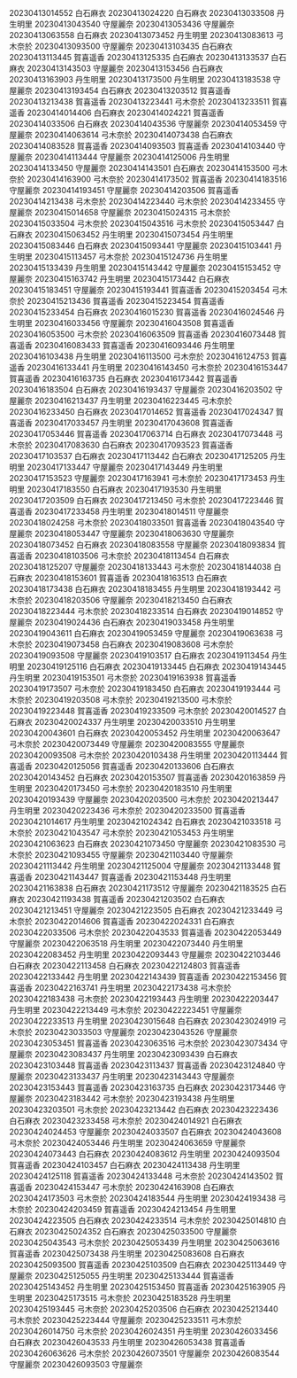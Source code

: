 20230413014552 白石麻衣
20230413024220 白石麻衣
20230413033508 丹生明里
20230413043540 守屋麗奈
20230413053436 守屋麗奈
20230413063558 白石麻衣
20230413073452 丹生明里
20230413083613 弓木奈於
20230413093500 守屋麗奈
20230413103435 白石麻衣
20230413113445 賀喜遥香
20230413125335 白石麻衣
20230413133537 白石麻衣
20230413143503 守屋麗奈
20230413153456 白石麻衣
20230413163903 丹生明里
20230413173500 丹生明里
20230413183538 守屋麗奈
20230413193454 白石麻衣
20230413203512 賀喜遥香
20230413213438 賀喜遥香
20230413223441 弓木奈於
20230413233511 賀喜遥香
20230414014406 白石麻衣
20230414024221 賀喜遥香
20230414033506 白石麻衣
20230414043536 守屋麗奈
20230414053459 守屋麗奈
20230414063614 弓木奈於
20230414073438 白石麻衣
20230414083528 賀喜遥香
20230414093503 賀喜遥香
20230414103440 守屋麗奈
20230414113444 守屋麗奈
20230414125006 丹生明里
20230414133450 守屋麗奈
20230414143501 白石麻衣
20230414153500 弓木奈於
20230414163900 弓木奈於
20230414173502 賀喜遥香
20230414183516 守屋麗奈
20230414193451 守屋麗奈
20230414203506 賀喜遥香
20230414213438 弓木奈於
20230414223440 弓木奈於
20230414233455 守屋麗奈
20230415014658 守屋麗奈
20230415024315 弓木奈於
20230415033504 弓木奈於
20230415043516 弓木奈於
20230415053447 白石麻衣
20230415063452 丹生明里
20230415073454 丹生明里
20230415083446 白石麻衣
20230415093441 守屋麗奈
20230415103441 丹生明里
20230415113457 弓木奈於
20230415124736 丹生明里
20230415133439 丹生明里
20230415143442 守屋麗奈
20230415153452 守屋麗奈
20230415163742 丹生明里
20230415173442 白石麻衣
20230415183451 守屋麗奈
20230415193441 賀喜遥香
20230415203454 弓木奈於
20230415213436 賀喜遥香
20230415223454 賀喜遥香
20230415233454 白石麻衣
20230416015230 賀喜遥香
20230416024546 丹生明里
20230416033456 守屋麗奈
20230416043508 賀喜遥香
20230416053500 弓木奈於
20230416063509 賀喜遥香
20230416073448 賀喜遥香
20230416083433 賀喜遥香
20230416093446 丹生明里
20230416103438 丹生明里
20230416113500 弓木奈於
20230416124753 賀喜遥香
20230416133441 丹生明里
20230416143450 弓木奈於
20230416153447 賀喜遥香
20230416163735 白石麻衣
20230416173442 賀喜遥香
20230416183504 白石麻衣
20230416193437 守屋麗奈
20230416203502 守屋麗奈
20230416213437 丹生明里
20230416223445 弓木奈於
20230416233450 白石麻衣
20230417014652 賀喜遥香
20230417024347 賀喜遥香
20230417033457 丹生明里
20230417043608 賀喜遥香
20230417053446 賀喜遥香
20230417063714 白石麻衣
20230417073448 弓木奈於
20230417083630 白石麻衣
20230417093523 賀喜遥香
20230417103537 白石麻衣
20230417113442 白石麻衣
20230417125205 丹生明里
20230417133447 守屋麗奈
20230417143449 丹生明里
20230417153523 守屋麗奈
20230417163941 弓木奈於
20230417173453 丹生明里
20230417183550 白石麻衣
20230417193530 丹生明里
20230417203509 白石麻衣
20230417213450 弓木奈於
20230417223446 賀喜遥香
20230417233458 丹生明里
20230418014511 守屋麗奈
20230418024258 弓木奈於
20230418033501 賀喜遥香
20230418043540 守屋麗奈
20230418053447 守屋麗奈
20230418063630 守屋麗奈
20230418073452 白石麻衣
20230418083558 守屋麗奈
20230418093834 賀喜遥香
20230418103506 弓木奈於
20230418113454 白石麻衣
20230418125207 守屋麗奈
20230418133443 弓木奈於
20230418144038 白石麻衣
20230418153601 賀喜遥香
20230418163513 白石麻衣
20230418173438 白石麻衣
20230418183455 丹生明里
20230418193442 弓木奈於
20230418203506 守屋麗奈
20230418213450 白石麻衣
20230418223444 弓木奈於
20230418233514 白石麻衣
20230419014852 守屋麗奈
20230419024436 白石麻衣
20230419033458 丹生明里
20230419043611 白石麻衣
20230419053459 守屋麗奈
20230419063638 弓木奈於
20230419073458 白石麻衣
20230419083608 弓木奈於
20230419093508 守屋麗奈
20230419103517 白石麻衣
20230419113454 丹生明里
20230419125116 白石麻衣
20230419133445 白石麻衣
20230419143445 丹生明里
20230419153501 弓木奈於
20230419163938 賀喜遥香
20230419173507 弓木奈於
20230419183450 白石麻衣
20230419193444 弓木奈於
20230419203508 弓木奈於
20230419213500 弓木奈於
20230419223448 賀喜遥香
20230419233509 弓木奈於
20230420014527 白石麻衣
20230420024337 丹生明里
20230420033510 丹生明里
20230420043601 白石麻衣
20230420053452 丹生明里
20230420063647 弓木奈於
20230420073449 守屋麗奈
20230420083555 守屋麗奈
20230420093508 弓木奈於
20230420103438 丹生明里
20230420113444 賀喜遥香
20230420125056 賀喜遥香
20230420133606 白石麻衣
20230420143452 白石麻衣
20230420153507 賀喜遥香
20230420163859 丹生明里
20230420173450 弓木奈於
20230420183510 丹生明里
20230420193439 守屋麗奈
20230420203500 弓木奈於
20230420213447 丹生明里
20230420223436 弓木奈於
20230420233500 賀喜遥香
20230421014617 丹生明里
20230421024342 白石麻衣
20230421033518 弓木奈於
20230421043547 弓木奈於
20230421053453 丹生明里
20230421063623 白石麻衣
20230421073450 守屋麗奈
20230421083530 弓木奈於
20230421093455 守屋麗奈
20230421103440 守屋麗奈
20230421113442 丹生明里
20230421125004 守屋麗奈
20230421133448 賀喜遥香
20230421143447 賀喜遥香
20230421153448 丹生明里
20230421163838 白石麻衣
20230421173512 守屋麗奈
20230421183525 白石麻衣
20230421193438 賀喜遥香
20230421203502 白石麻衣
20230421213451 守屋麗奈
20230421223505 白石麻衣
20230421233449 弓木奈於
20230422014606 賀喜遥香
20230422024331 白石麻衣
20230422033506 弓木奈於
20230422043533 賀喜遥香
20230422053449 守屋麗奈
20230422063518 丹生明里
20230422073440 丹生明里
20230422083452 丹生明里
20230422093443 守屋麗奈
20230422103446 白石麻衣
20230422113458 白石麻衣
20230422124803 賀喜遥香
20230422133442 丹生明里
20230422143439 賀喜遥香
20230422153456 賀喜遥香
20230422163741 丹生明里
20230422173438 弓木奈於
20230422183438 弓木奈於
20230422193443 丹生明里
20230422203447 丹生明里
20230422213449 弓木奈於
20230422223451 守屋麗奈
20230422233513 丹生明里
20230423015648 白石麻衣
20230423024919 弓木奈於
20230423033503 守屋麗奈
20230423043526 守屋麗奈
20230423053451 賀喜遥香
20230423063516 弓木奈於
20230423073434 守屋麗奈
20230423083437 丹生明里
20230423093439 白石麻衣
20230423103448 賀喜遥香
20230423113437 賀喜遥香
20230423124840 守屋麗奈
20230423133437 丹生明里
20230423143443 守屋麗奈
20230423153443 賀喜遥香
20230423163735 白石麻衣
20230423173446 守屋麗奈
20230423183442 弓木奈於
20230423193438 丹生明里
20230423203501 弓木奈於
20230423213442 白石麻衣
20230423223436 白石麻衣
20230423233458 弓木奈於
20230424014921 白石麻衣
20230424024453 守屋麗奈
20230424033507 白石麻衣
20230424043608 弓木奈於
20230424053446 丹生明里
20230424063659 守屋麗奈
20230424073443 白石麻衣
20230424083612 丹生明里
20230424093504 賀喜遥香
20230424103457 白石麻衣
20230424113438 丹生明里
20230424125118 賀喜遥香
20230424133448 弓木奈於
20230424143502 賀喜遥香
20230424153447 弓木奈於
20230424163908 白石麻衣
20230424173503 弓木奈於
20230424183544 丹生明里
20230424193438 弓木奈於
20230424203459 賀喜遥香
20230424213454 丹生明里
20230424223505 白石麻衣
20230424233514 弓木奈於
20230425014810 白石麻衣
20230425024352 白石麻衣
20230425033500 守屋麗奈
20230425043543 弓木奈於
20230425053439 丹生明里
20230425063616 賀喜遥香
20230425073438 丹生明里
20230425083608 白石麻衣
20230425093500 賀喜遥香
20230425103509 白石麻衣
20230425113449 守屋麗奈
20230425125055 丹生明里
20230425133444 賀喜遥香
20230425143452 丹生明里
20230425153450 賀喜遥香
20230425163905 丹生明里
20230425173515 弓木奈於
20230425183528 丹生明里
20230425193445 弓木奈於
20230425203506 白石麻衣
20230425213440 弓木奈於
20230425223444 守屋麗奈
20230425233511 弓木奈於
20230426014750 弓木奈於
20230426024351 丹生明里
20230426033456 白石麻衣
20230426043533 丹生明里
20230426053438 賀喜遥香
20230426063626 弓木奈於
20230426073501 守屋麗奈
20230426083544 守屋麗奈
20230426093503 守屋麗奈
